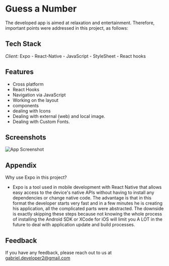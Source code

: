 
# Guess a Number 

The developed app is aimed at relaxation and entertainment. Therefore, important points were addressed in this project, as follows: 


## Tech Stack

*Client:* Expo - React-Native - JavaScript - StyleSheet - React hooks



  
## Features

- Cross platform
- React Hooks
- Navigation via JavaScript
- Working on the layout
- components
- dealing with Icons
- Dealing with external (web) and local image.
- Dealing with Custom Fonts. 

  
## Screenshots

![App Screenshot](https://via.placeholder.com/468x300?text=App+Screenshot+Here)

  
## Appendix
Why use Expo in this project? 

* Expo is a tool used in mobile development with React Native that allows easy access to the device's native APIs without having to install any dependencies or change native code. 
The advantage is that in this format the developer starts very fast and in a few minutes he is creating his application, all the complicated parts were abstracted. The downside is exactly skipping these steps because not knowing the whole process of installing the Android SDK or XCode for iOS will limit you A LOT in the future to deal with application update and build processes.
## Feedback

If you have any feedback, please reach out to us at  gabriel.developer2@gmail.com

  
